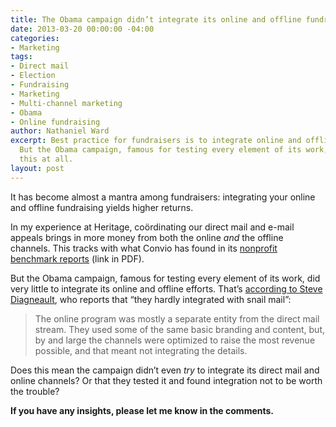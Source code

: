 ```yaml
---
title: The Obama campaign didn’t integrate its online and offline fundraising—why?
date: 2013-03-20 00:00:00 -04:00
categories:
- Marketing
tags:
- Direct mail
- Election
- Fundraising
- Marketing
- Multi-channel marketing
- Obama
- Online fundraising
author: Nathaniel Ward
excerpt: Best practice for fundraisers is to integrate online and offline appeals.
  But the Obama campaign, famous for testing every element of its work, didn't do
  this at all.
layout: post
---
```


It has become almost a mantra among fundraisers: integrating your online and offline fundraising yields higher returns.

In my experience at Heritage, coördinating our direct mail and e-mail appeals brings in more money from both the online *and* the offline channels. This tracks with what Convio has found in its [nonprofit benchmark reports][1] (link in <span class="caps">PDF</span>).

But the Obama campaign, famous for testing every element of its work, did very little to integrate its online and offline efforts. That’s [according to Steve Diagneault][2], who reports that “they hardly integrated with snail mail”:

> The online program was mostly a separate entity from the direct mail stream. They used some of the same basic branding and content, but, by and large the channels were optimized to raise the most revenue possible, and that meant not integrating the details.

Does this mean the campaign didn’t even *try* to integrate its direct mail and online channels? Or that they tested it and found integration not to be worth the trouble?

**If you have any insights, please let me know in the comments.**

 [1]: http://www.convio.com/files/Convio_Edge-Research-Paper_FINAL.pdf
 [2]: http://labs.mrss.com/surprises-from-obamas-new-media-staff/